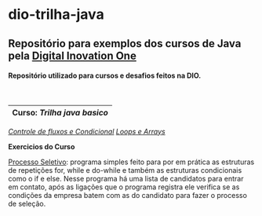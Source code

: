 # dio-trilha-java
## Repositório para exemplos dos cursos de Java pela [Digital Inovation One](https://digitalinnovation.one/)

#### Repositório utilizado para cursos e desafios feitos na DIO. 
 
 &nbsp;
 
**Curso:** *Trilha java basico*|
-------|
[*Controle de fluxos e Condicional*](https://github.com/KauaNilton/dio-trilha-java/tree/main/dio-trilha-java-basico/Logica%20condicional%20e%20controle%20de%20fluxos/logica-condicional-controle-de-fluxos/src)
[*Loops e Arrays*](https://github.com/KauaNilton/dio-trilha-java/tree/main/dio-trilha-java-basico/loops-e-arrays/loops-e-arrays/src/br/com/dio/exercicios)



**Exercicios do Curso**

[Processo Seletivo](https://github.com/KauaNilton/dio-trilha-java/blob/main/dio-trilha-java-basico/controle-candidatos/src/candidatura/ProcessoSeletivo.java): programa simples feito para por em prática as estruturas de repetições for, while e do-while e também as estruturas condicionais como o if e else. Nesse programa há uma lista de candidatos para entrar em contato, após as ligações que o programa registra ele verifica se as condições da empresa batem com as do candidato para fazer o processo de seleção.

  
